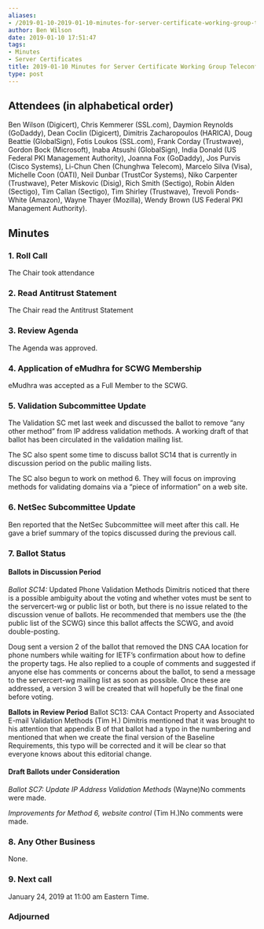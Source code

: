 ```yaml
---
aliases:
- /2019-01-10-2019-01-10-minutes-for-server-certificate-working-group-teleconference/
author: Ben Wilson
date: 2019-01-10 17:51:47
tags:
- Minutes
- Server Certificates
title: 2019-01-10 Minutes for Server Certificate Working Group Teleconference
type: post
---
```


## Attendees (in alphabetical order) 

Ben Wilson (Digicert), Chris Kemmerer (SSL.com), Daymion Reynolds (GoDaddy), Dean Coclin (Digicert), Dimitris Zacharopoulos (HARICA), Doug Beattie (GlobalSign), Fotis Loukos (SSL.com), Frank Corday (Trustwave), Gordon Bock (Microsoft), Inaba Atsushi (GlobalSign), India Donald (US Federal PKI Management Authority), Joanna Fox (GoDaddy), Jos Purvis (Cisco Systems), Li-Chun Chen (Chunghwa Telecom), Marcelo Silva (Visa), Michelle Coon (OATI), Neil Dunbar (TrustCor Systems), Niko Carpenter (Trustwave), Peter Miskovic (Disig), Rich Smith (Sectigo), Robin Alden (Sectigo), Tim Callan (Sectigo), Tim Shirley (Trustwave), Trevoli Ponds-White (Amazon), Wayne Thayer (Mozilla), Wendy Brown (US Federal PKI Management Authority).

## Minutes 

### 1. Roll Call 

The Chair took attendance

### 2. Read Antitrust Statement 

The Chair read the Antitrust Statement

### 3. Review Agenda 

The Agenda was approved.

### 4. Application of eMudhra for SCWG Membership 

eMudhra was accepted as a Full Member to the SCWG.

### 5. Validation Subcommittee Update 

The Validation SC met last week and discussed the ballot to remove “any other method” from IP address validation methods. A working draft of that ballot has been circulated in the validation mailing list.

The SC also spent some time to discuss ballot SC14 that is currently in discussion period on the public mailing lists.

The SC also begun to work on method 6. They will focus on improving methods for validating domains via a “piece of information” on a web site.

### 6. NetSec Subcommittee Update 

Ben reported that the NetSec Subcommittee will meet after this call. He gave a brief summary of the topics discussed during the previous call.

### 7. Ballot Status 

#### Ballots in Discussion Period 

_Ballot SC14:_ Updated Phone Validation Methods
Dimitris noticed that there is a possible ambiguity about the voting and whether votes must be sent to the servercert-wg or public list or both, but there is no issue related to the discussion venue of ballots. He recommended that members use the (the public list of the SCWG) since this ballot affects the SCWG, and avoid double-posting.

Doug sent a version 2 of the ballot that removed the DNS CAA location for phone numbers while waiting for IETF’s confirmation about how to define the property tags. He also replied to a couple of comments and suggested if anyone else has comments or concerns about the ballot, to send a message to the servercert-wg mailing list as soon as possible. Once these are addressed, a version 3 will be created that will hopefully be the final one before voting.

**Ballots in Review Period**
Ballot SC13: CAA Contact Property and Associated E-mail Validation Methods (Tim H.)
Dimitris mentioned that it was brought to his attention that appendix B of that ballot had a typo in the numbering and mentioned that when we create the final version of the Baseline Requirements, this typo will be corrected and it will be clear so that everyone knows about this editorial change.

#### Draft Ballots under Consideration 

_Ballot SC7: Update IP Address Validation Methods_ (Wayne)No comments were made.

_Improvements for Method 6, website control_ (Tim H.)No comments were made.

### 8. Any Other Business 

None.

### 9. Next call 

January 24, 2019 at 11:00 am Eastern Time.

### Adjourned